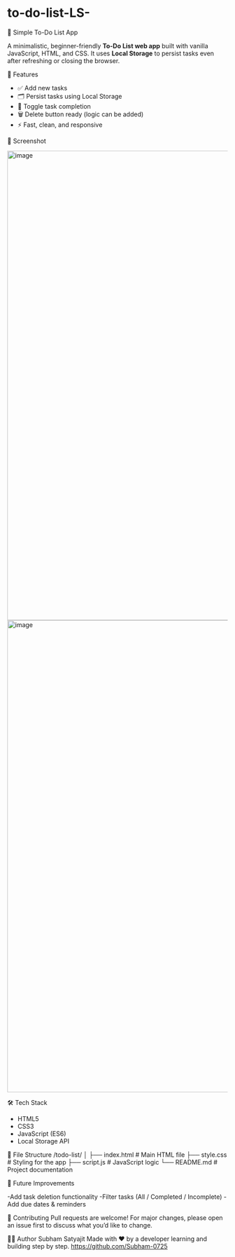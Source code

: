 # to-do-list-LS-

📝 Simple To-Do List App

A minimalistic, beginner-friendly **To-Do List web app** built with vanilla JavaScript, HTML, and CSS. It uses **Local Storage** to persist tasks even after refreshing or closing the browser.


🚀 Features

- ✅ Add new tasks
- 🗂 Persist tasks using Local Storage
- 🧠 Toggle task completion
- 🗑 Delete button ready (logic can be added)
- ⚡ Fast, clean, and responsive


 📸 Screenshot

<img width="1917" height="1072" alt="image" src="https://github.com/user-attachments/assets/c5ea0dd6-c0d2-4b1a-903f-646d8f441cac" />
<img width="1918" height="1078" alt="image" src="https://github.com/user-attachments/assets/f0b0dfc4-6d13-4223-a385-75e7b2714363" />


🛠️ Tech Stack

- HTML5
- CSS3
- JavaScript (ES6)
- Local Storage API


📂 File Structure
/todo-list/
│
├── index.html # Main HTML file
├── style.css # Styling for the app
├── script.js # JavaScript logic
└── README.md # Project documentation


🔧 Future Improvements

-Add task deletion functionality
-Filter tasks (All / Completed / Incomplete)
-Add due dates & reminders


🤝 Contributing
Pull requests are welcome! For major changes, please open an issue first to discuss what you’d like to change.

🙋‍♂️ Author
Subham Satyajit
Made with ❤️ by a developer learning and building step by step.
https://github.com/Subham-0725
